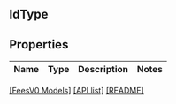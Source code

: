 ## IdType

## Properties

Name | Type | Description | Notes
------------ | ------------- | ------------- | -------------

[[FeesV0 Models]](../) [[API list]](../../Api) [[README]](../../../README.md)
